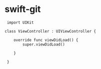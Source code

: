# swift-git
     
     import UIKit
      
    class ViewController : UIViewController {
        
        override func viewDidLoad() {
            super.viewDidLoad()
             
        }     
                    
     }
     
